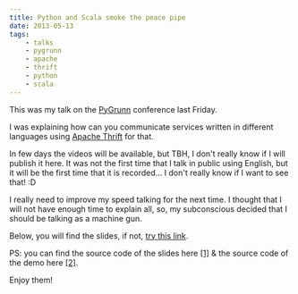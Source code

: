 ```yaml
---
title: Python and Scala smoke the peace pipe
date: 2013-05-13
tags:
    - talks
    - pygrunn
    - apache
    - thrift
    - python
    - scala
---
```


This was my talk on the [PyGrunn](http://pygrunn.nl) conference last
Friday.

I was explaining how can you communicate services written in different
languages using [Apache Thrift](http://thrift.apache.org/) for that.

In few days the videos will be available, but TBH, I don't really know
if I will publish it here. It was not the first time that I talk in
public using English, but it will be the first time that it is
recorded... I don't really know if I want to see that! :D

I really need to improve my speed talking for the next time. I thought
that I will not have enough time to explain all, so, my subconscious
decided that I should be talking as a machine gun.

Below, you will find the slides, if not, [try this
link](https://speakerdeck.com/agonzalezro/python-and-scala-smoke-the-peace-pipe).

<script async class="speakerdeck-embed" data-id="398a32709de70130aa882eefb3b6c3d2" data-ratio="1.6" src="//speakerdeck.com/assets/embed.js"></script>

PS: you can find the source code of the slides here
[[1]](https://github.com/agonzalezro/slides/tree/master/thrift) & the
source code of the demo here
[[2]](https://github.com/agonzalezro/thriftest).

Enjoy them!
